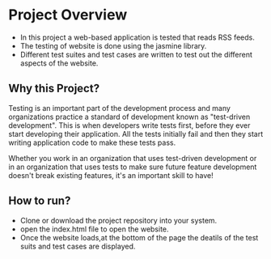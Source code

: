 # Project Overview

* In this project a web-based application is tested that reads RSS feeds. 
* The testing of website is done using the jasmine library.
* Different test suites and test cases are written to test out the different aspects of the website.


## Why this Project?

Testing is an important part of the development process and many organizations practice a standard of development known as "test-driven development". This is when developers write tests first, before they ever start developing their application. All the tests initially fail and then they start writing application code to make these tests pass.

Whether you work in an organization that uses test-driven development or in an organization that uses tests to make sure future feature development doesn't break existing features, it's an important skill to have!

## How to run?

* Clone or download the project repository into your system.
* open the index.html file to open the website.
* Once the website loads,at the bottom of the page the deatils of the test suits and test cases are displayed.

